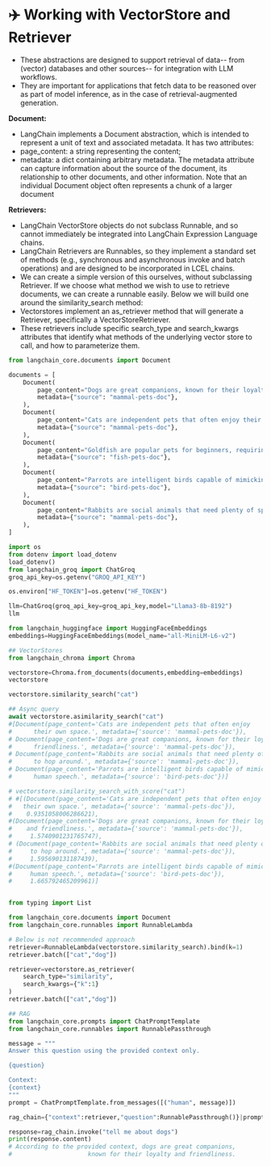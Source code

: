 # ✈️ Working with VectorStore and Retriever

* These abstractions are designed to support retrieval of data-- from (vector) databases and other sources-- for integration with LLM workflows.
* They are important for applications that fetch data to be reasoned over as part of model inference, as in the case of retrieval-augmented generation.

**Document:**

* LangChain implements a Document abstraction, which is intended to represent a unit of text and associated metadata. It has two attributes:
* page\_content: a string representing the content;
* metadata: a dict containing arbitrary metadata. The metadata attribute can capture information about the source of the document, its relationship to other documents, and other information. Note that an individual Document object often represents a chunk of a larger document

**Retrievers:**

* LangChain VectorStore objects do not subclass Runnable, and so cannot immediately be integrated into LangChain Expression Language chains.
* LangChain Retrievers are Runnables, so they implement a standard set of methods (e.g., synchronous and asynchronous invoke and batch operations) and are designed to be incorporated in LCEL chains.
* We can create a simple version of this ourselves, without subclassing Retriever. If we choose what method we wish to use to retrieve documents, we can create a runnable easily. Below we will build one around the similarity\_search method:
* Vectorstores implement an as\_retriever method that will generate a Retriever, specifically a VectorStoreRetriever.
* These retrievers include specific search\_type and search\_kwargs attributes that identify what methods of the underlying vector store to call, and how to parameterize them.

```python
from langchain_core.documents import Document

documents = [
    Document(
        page_content="Dogs are great companions, known for their loyalty and friendliness.",
        metadata={"source": "mammal-pets-doc"},
    ),
    Document(
        page_content="Cats are independent pets that often enjoy their own space.",
        metadata={"source": "mammal-pets-doc"},
    ),
    Document(
        page_content="Goldfish are popular pets for beginners, requiring relatively simple care.",
        metadata={"source": "fish-pets-doc"},
    ),
    Document(
        page_content="Parrots are intelligent birds capable of mimicking human speech.",
        metadata={"source": "bird-pets-doc"},
    ),
    Document(
        page_content="Rabbits are social animals that need plenty of space to hop around.",
        metadata={"source": "mammal-pets-doc"},
    ),
]

import os
from dotenv import load_dotenv
load_dotenv()
from langchain_groq import ChatGroq
groq_api_key=os.getenv("GROQ_API_KEY")

os.environ["HF_TOKEN"]=os.getenv("HF_TOKEN")

llm=ChatGroq(groq_api_key=groq_api_key,model="Llama3-8b-8192")
llm

from langchain_huggingface import HuggingFaceEmbeddings
embeddings=HuggingFaceEmbeddings(model_name="all-MiniLM-L6-v2")

## VectorStores
from langchain_chroma import Chroma

vectorstore=Chroma.from_documents(documents,embedding=embeddings)
vectorstore

vectorstore.similarity_search("cat")

## Async query
await vectorstore.asimilarity_search("cat")
#[Document(page_content='Cats are independent pets that often enjoy 
#      their own space.', metadata={'source': 'mammal-pets-doc'}),
# Document(page_content='Dogs are great companions, known for their loyalty and 
#      friendliness.', metadata={'source': 'mammal-pets-doc'}),
# Document(page_content='Rabbits are social animals that need plenty of space 
#      to hop around.', metadata={'source': 'mammal-pets-doc'}),
# Document(page_content='Parrots are intelligent birds capable of mimicking 
#      human speech.', metadata={'source': 'bird-pets-doc'})]

# vectorstore.similarity_search_with_score("cat")
# #[(Document(page_content='Cats are independent pets that often enjoy 
#   their own space.', metadata={'source': 'mammal-pets-doc'}),
#    0.9351058006286621),
#(Document(page_content='Dogs are great companions, known for their loyalty
#    and friendliness.', metadata={'source': 'mammal-pets-doc'}),
#     1.5740901231765747),
# (Document(page_content='Rabbits are social animals that need plenty of space 
#     to hop around.', metadata={'source': 'mammal-pets-doc'}),
#     1.595690131187439),
#(Document(page_content='Parrots are intelligent birds capable of mimicking 
#     human speech.', metadata={'source': 'bird-pets-doc'}),
#     1.665792465209961)]


from typing import List

from langchain_core.documents import Document
from langchain_core.runnables import RunnableLambda

# Below is not recommended approach
retriever=RunnableLambda(vectorstore.similarity_search).bind(k=1)
retriever.batch(["cat","dog"])

retriever=vectorstore.as_retriever(
    search_type="similarity",
    search_kwargs={"k":1}
)
retriever.batch(["cat","dog"])

## RAG
from langchain_core.prompts import ChatPromptTemplate
from langchain_core.runnables import RunnablePassthrough

message = """
Answer this question using the provided context only.

{question}

Context:
{context}
"""
prompt = ChatPromptTemplate.from_messages([("human", message)])

rag_chain={"context":retriever,"question":RunnablePassthrough()}|prompt|llm

response=rag_chain.invoke("tell me about dogs")
print(response.content)
# According to the provided context, dogs are great companions, 
#                     known for their loyalty and friendliness.
```
